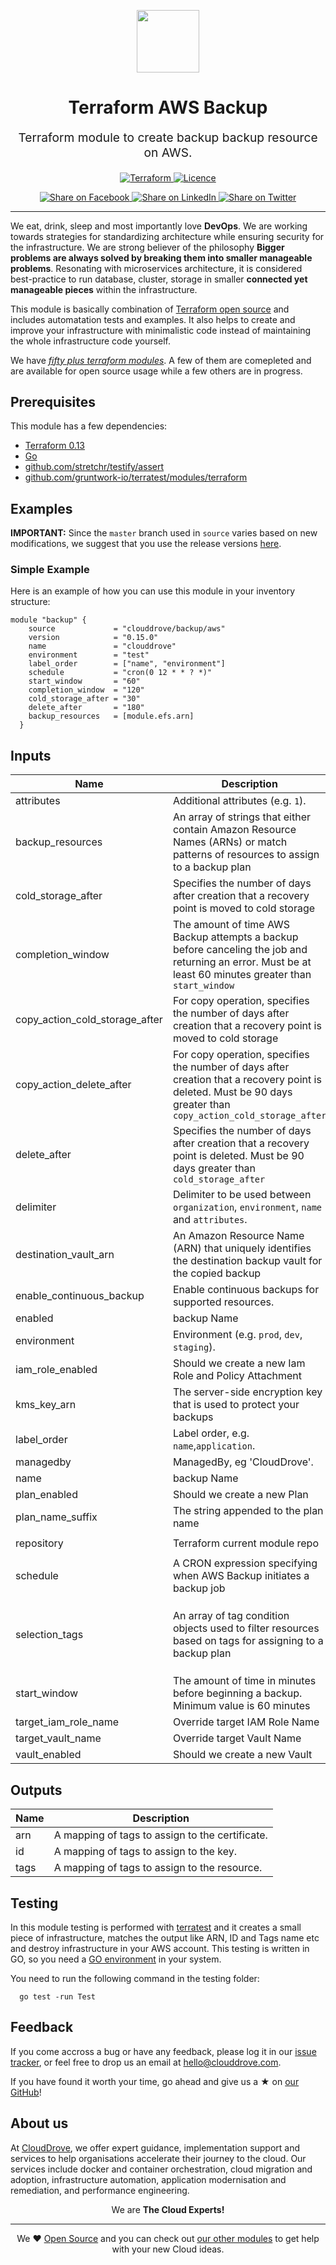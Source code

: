 <!-- This file was automatically generated by the `geine`. Make all changes to `README.yaml` and run `make readme` to rebuild this file. -->

<p align="center"> <img src="https://user-images.githubusercontent.com/50652676/62349836-882fef80-b51e-11e9-99e3-7b974309c7e3.png" width="100" height="100"></p>


<h1 align="center">
    Terraform AWS Backup
</h1>

<p align="center" style="font-size: 1.2rem;"> 
    Terraform module to create backup backup resource on AWS.
     </p>

<p align="center">

<a href="https://www.terraform.io">
  <img src="https://img.shields.io/badge/Terraform-v0.15-green" alt="Terraform">
</a>
<a href="LICENSE.md">
  <img src="https://img.shields.io/badge/License-MIT-blue.svg" alt="Licence">
</a>


</p>
<p align="center">

<a href='https://facebook.com/sharer/sharer.php?u=https://github.com/clouddrove/terraform-aws-backup'>
  <img title="Share on Facebook" src="https://user-images.githubusercontent.com/50652676/62817743-4f64cb80-bb59-11e9-90c7-b057252ded50.png" />
</a>
<a href='https://www.linkedin.com/shareArticle?mini=true&title=Terraform+AWS+Backup&url=https://github.com/clouddrove/terraform-aws-backup'>
  <img title="Share on LinkedIn" src="https://user-images.githubusercontent.com/50652676/62817742-4e339e80-bb59-11e9-87b9-a1f68cae1049.png" />
</a>
<a href='https://twitter.com/intent/tweet/?text=Terraform+AWS+Backup&url=https://github.com/clouddrove/terraform-aws-backup'>
  <img title="Share on Twitter" src="https://user-images.githubusercontent.com/50652676/62817740-4c69db00-bb59-11e9-8a79-3580fbbf6d5c.png" />
</a>

</p>
<hr>


We eat, drink, sleep and most importantly love **DevOps**. We are working towards strategies for standardizing architecture while ensuring security for the infrastructure. We are strong believer of the philosophy <b>Bigger problems are always solved by breaking them into smaller manageable problems</b>. Resonating with microservices architecture, it is considered best-practice to run database, cluster, storage in smaller <b>connected yet manageable pieces</b> within the infrastructure. 

This module is basically combination of [Terraform open source](https://www.terraform.io/) and includes automatation tests and examples. It also helps to create and improve your infrastructure with minimalistic code instead of maintaining the whole infrastructure code yourself.

We have [*fifty plus terraform modules*][terraform_modules]. A few of them are comepleted and are available for open source usage while a few others are in progress.




## Prerequisites

This module has a few dependencies: 

- [Terraform 0.13](https://learn.hashicorp.com/terraform/getting-started/install.html)
- [Go](https://golang.org/doc/install)
- [github.com/stretchr/testify/assert](https://github.com/stretchr/testify)
- [github.com/gruntwork-io/terratest/modules/terraform](https://github.com/gruntwork-io/terratest)







## Examples


**IMPORTANT:** Since the `master` branch used in `source` varies based on new modifications, we suggest that you use the release versions [here](https://github.com/clouddrove/terraform-aws-backup/releases).


### Simple Example
Here is an example of how you can use this module in your inventory structure:
  ```hcl
  module "backup" {
      source             = "clouddrove/backup/aws"
      version            = "0.15.0"
      name               = "clouddrove"
      environment        = "test"
      label_order        = ["name", "environment"]
      schedule           = "cron(0 12 * * ? *)"
      start_window       = "60"
      completion_window  = "120"
      cold_storage_after = "30"
      delete_after       = "180"
      backup_resources   = [module.efs.arn]
    }
  ```






## Inputs

| Name | Description | Type | Default | Required |
|------|-------------|------|---------|:--------:|
| attributes | Additional attributes (e.g. `1`). | `list(any)` | `[]` | no |
| backup\_resources | An array of strings that either contain Amazon Resource Names (ARNs) or match patterns of resources to assign to a backup plan | `list(string)` | `[]` | no |
| cold\_storage\_after | Specifies the number of days after creation that a recovery point is moved to cold storage | `string` | `null` | no |
| completion\_window | The amount of time AWS Backup attempts a backup before canceling the job and returning an error. Must be at least 60 minutes greater than `start_window` | `string` | `null` | no |
| copy\_action\_cold\_storage\_after | For copy operation, specifies the number of days after creation that a recovery point is moved to cold storage | `number` | `null` | no |
| copy\_action\_delete\_after | For copy operation, specifies the number of days after creation that a recovery point is deleted. Must be 90 days greater than `copy_action_cold_storage_after` | `number` | `null` | no |
| delete\_after | Specifies the number of days after creation that a recovery point is deleted. Must be 90 days greater than `cold_storage_after` | `string` | `null` | no |
| delimiter | Delimiter to be used between `organization`, `environment`, `name` and `attributes`. | `string` | `"-"` | no |
| destination\_vault\_arn | An Amazon Resource Name (ARN) that uniquely identifies the destination backup vault for the copied backup | `string` | `null` | no |
| enable\_continuous\_backup | Enable continuous backups for supported resources. | `bool` | `null` | no |
| enabled | backup Name | `bool` | `true` | no |
| environment | Environment (e.g. `prod`, `dev`, `staging`). | `string` | `""` | no |
| iam\_role\_enabled | Should we create a new Iam Role and Policy Attachment | `bool` | `true` | no |
| kms\_key\_arn | The server-side encryption key that is used to protect your backups | `string` | `null` | no |
| label\_order | Label order, e.g. `name`,`application`. | `list(any)` | `[]` | no |
| managedby | ManagedBy, eg 'CloudDrove'. | `string` | `"hello@clouddrove.com"` | no |
| name | backup Name | `string` | `""` | no |
| plan\_enabled | Should we create a new Plan | `bool` | `true` | no |
| plan\_name\_suffix | The string appended to the plan name | `string` | `null` | no |
| repository | Terraform current module repo | `string` | `"https://github.com/clouddrove/terraform-aws-backup"` | no |
| schedule | A CRON expression specifying when AWS Backup initiates a backup job | `string` | `null` | no |
| selection\_tags | An array of tag condition objects used to filter resources based on tags for assigning to a backup plan | <pre>list(object({<br>    type  = string<br>    key   = string<br>    value = string<br>  }))</pre> | `[]` | no |
| start\_window | The amount of time in minutes before beginning a backup. Minimum value is 60 minutes | `string` | `null` | no |
| target\_iam\_role\_name | Override target IAM Role Name | `string` | `null` | no |
| target\_vault\_name | Override target Vault Name | `string` | `null` | no |
| vault\_enabled | Should we create a new Vault | `bool` | `true` | no |

## Outputs

| Name | Description |
|------|-------------|
| arn | A mapping of tags to assign to the certificate. |
| id | A mapping of tags to assign to the key. |
| tags | A mapping of tags to assign to the resource. |




## Testing
In this module testing is performed with [terratest](https://github.com/gruntwork-io/terratest) and it creates a small piece of infrastructure, matches the output like ARN, ID and Tags name etc and destroy infrastructure in your AWS account. This testing is written in GO, so you need a [GO environment](https://golang.org/doc/install) in your system. 

You need to run the following command in the testing folder:
```hcl
  go test -run Test
```



## Feedback 
If you come accross a bug or have any feedback, please log it in our [issue tracker](https://github.com/clouddrove/terraform-aws-backup/issues), or feel free to drop us an email at [hello@clouddrove.com](mailto:hello@clouddrove.com).

If you have found it worth your time, go ahead and give us a ★ on [our GitHub](https://github.com/clouddrove/terraform-aws-backup)!

## About us

At [CloudDrove][website], we offer expert guidance, implementation support and services to help organisations accelerate their journey to the cloud. Our services include docker and container orchestration, cloud migration and adoption, infrastructure automation, application modernisation and remediation, and performance engineering.

<p align="center">We are <b> The Cloud Experts!</b></p>
<hr />
<p align="center">We ❤️  <a href="https://github.com/clouddrove">Open Source</a> and you can check out <a href="https://github.com/clouddrove">our other modules</a> to get help with your new Cloud ideas.</p>

  [website]: https://clouddrove.com
  [github]: https://github.com/clouddrove
  [linkedin]: https://cpco.io/linkedin
  [twitter]: https://twitter.com/clouddrove/
  [email]: https://clouddrove.com/contact-us.html
  [terraform_modules]: https://github.com/clouddrove?utf8=%E2%9C%93&q=terraform-&type=&language=
